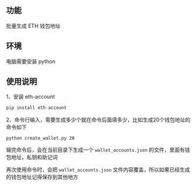 ## 功能

批量生成 ETH 钱包地址

## 环境

电脑需要安装 python 

## 使用说明

1、安装 eth-account

```python
pip install eth-account
```

2、命令行输入，需要生成多少个就在命令后面填多少，比如生成20个钱包地址的命令如下

```
python create_wallet.py 20
```

输完命令后，会在当前目录下生成一个 `wallet_accounts.json` 的文件，里面有钱包地址，私钥和助记词

再次使用命令时，会把 `wallet_accounts.json` 文件内容覆盖，所以如果已经生成的钱包地址记得保存到其他地方


